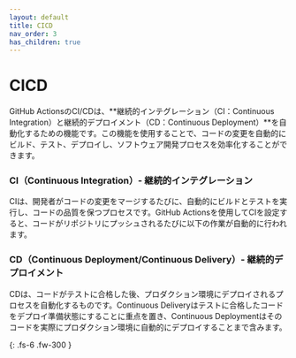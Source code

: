 ```yaml
---
layout: default
title: CICD
nav_order: 3
has_children: true
---
```


# CICD

GitHub ActionsのCI/CDは、**継続的インテグレーション（CI：Continuous Integration）と継続的デプロイメント（CD：Continuous Deployment）**を自動化するための機能です。この機能を使用することで、コードの変更を自動的にビルド、テスト、デプロイし、ソフトウェア開発プロセスを効率化することができます。

### CI（Continuous Integration）- 継続的インテグレーション <br/>
CIは、開発者がコードの変更をマージするたびに、自動的にビルドとテストを実行し、コードの品質を保つプロセスです。GitHub Actionsを使用してCIを設定すると、コードがリポジトリにプッシュされるたびに以下の作業が自動的に行われます。


### CD（Continuous Deployment/Continuous Delivery）- 継続的デプロイメント<br/>
CDは、コードがテストに合格した後、プロダクション環境にデプロイされるプロセスを自動化するものです。Continuous Deliveryはテストに合格したコードをデプロイ準備状態にすることに重点を置き、Continuous Deploymentはそのコードを実際にプロダクション環境に自動的にデプロイすることまで含みます。

{: .fs-6 .fw-300 }
